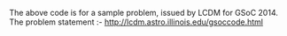 The above code is for a sample problem, issued by LCDM for GSoC 2014.
The problem statement :- http://lcdm.astro.illinois.edu/gsoccode.html

